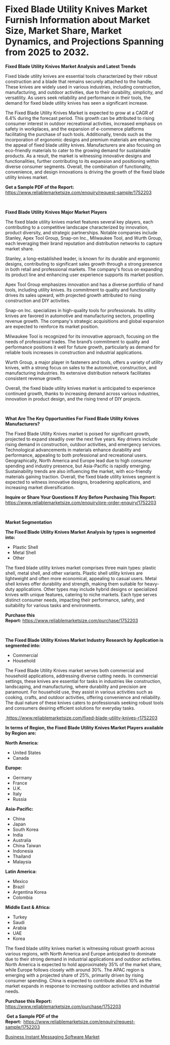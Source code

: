 <p><h1>Fixed Blade Utility Knives Market Furnish Information about Market Size, Market Share, Market Dynamics, and Projections Spanning from 2025 to 2032.</h1></p><p><strong>Fixed Blade Utility Knives Market Analysis and Latest Trends</strong></p>
<p><p>Fixed blade utility knives are essential tools characterized by their robust construction and a blade that remains securely attached to the handle. These knives are widely used in various industries, including construction, manufacturing, and outdoor activities, due to their durability, simplicity, and versatility. As users seek reliability and performance in their tools, the demand for fixed blade utility knives has seen a significant increase.</p><p>The Fixed Blade Utility Knives Market is expected to grow at a CAGR of 6.4% during the forecast period. This growth can be attributed to rising consumer interest in outdoor recreational activities, increased emphasis on safety in workplaces, and the expansion of e-commerce platforms facilitating the purchase of such tools. Additionally, trends such as the incorporation of ergonomic designs and premium materials are enhancing the appeal of fixed blade utility knives. Manufacturers are also focusing on eco-friendly materials to cater to the growing demand for sustainable products. As a result, the market is witnessing innovative designs and functionalities, further contributing to its expansion and positioning within diverse consumer segments. Overall, the combination of functionality, convenience, and design innovations is driving the growth of the fixed blade utility knives market.</p></p>
<p><strong>Get a Sample PDF of the Report:&nbsp;</strong> <a href="https://www.reliablemarketsize.com/enquiry/request-sample/1752203?utm_campaign=2442&utm_medium=2&utm_source=Github&utm_content=ia&utm_term=06032025&utm_id=fixed-blade-utility-knives">https://www.reliablemarketsize.com/enquiry/request-sample/1752203</a></p>
<p>&nbsp;</p>
<p><strong>Fixed Blade Utility Knives Major Market Players</strong></p>
<p><p>The fixed blade utility knives market features several key players, each contributing to a competitive landscape characterized by innovation, product diversity, and strategic partnerships. Notable companies include Stanley, Apex Tool Group, Snap-on Inc., Milwaukee Tool, and Wurth Group, each leveraging their brand reputation and distribution networks to capture market share.</p><p>Stanley, a long-established leader, is known for its durable and ergonomic designs, contributing to significant sales growth through a strong presence in both retail and professional markets. The company's focus on expanding its product line and enhancing user experience supports its market position.</p><p>Apex Tool Group emphasizes innovation and has a diverse portfolio of hand tools, including utility knives. Its commitment to quality and functionality drives its sales upward, with projected growth attributed to rising construction and DIY activities.</p><p>Snap-on Inc. specializes in high-quality tools for professionals. Its utility knives are favored in automotive and manufacturing sectors, propelling revenue growth. The company's strategic acquisitions and global expansion are expected to reinforce its market position.</p><p>Milwaukee Tool is recognized for its innovative approach, focusing on the needs of professional trades. The brand’s commitment to quality and performance positions it well for future growth, particularly as demand for reliable tools increases in construction and industrial applications.</p><p>Wurth Group, a major player in fasteners and tools, offers a variety of utility knives, with a strong focus on sales to the automotive, construction, and manufacturing industries. Its extensive distribution network facilitates consistent revenue growth.</p><p>Overall, the fixed blade utility knives market is anticipated to experience continued growth, thanks to increasing demand across various industries, innovation in product design, and the rising trend of DIY projects.</p></p>
<p>&nbsp;</p>
<p><strong>What Are The Key Opportunities For Fixed Blade Utility Knives Manufacturers?</strong></p>
<p><p>The Fixed Blade Utility Knives market is poised for significant growth, projected to expand steadily over the next five years. Key drivers include rising demand in construction, outdoor activities, and emergency services. Technological advancements in materials enhance durability and performance, appealing to both professional and recreational users. Geographically, North America and Europe lead due to high consumer spending and industry presence, but Asia-Pacific is rapidly emerging. Sustainability trends are also influencing the market, with eco-friendly materials gaining traction. Overall, the fixed blade utility knives segment is expected to witness innovative designs, broadening applications, and increasing market diversification.</p></p>
<p><strong>Inquire or Share Your Questions If Any Before Purchasing This Report:</strong> <a href="https://www.reliablemarketsize.com/enquiry/pre-order-enquiry/1752203?utm_campaign=2442&utm_medium=2&utm_source=Github&utm_content=ia&utm_term=06032025&utm_id=fixed-blade-utility-knives">https://www.reliablemarketsize.com/enquiry/pre-order-enquiry/1752203</a></p>
<p>&nbsp;</p>
<p><strong>Market Segmentation</strong></p>
<p><strong>The Fixed Blade Utility Knives Market Analysis by types is segmented into:</strong></p>
<p><ul><li>Plastic Shell</li><li>Metal Shell</li><li>Other</li></ul></p>
<p><p>The fixed blade utility knives market comprises three main types: plastic shell, metal shell, and other variants. Plastic shell utility knives are lightweight and often more economical, appealing to casual users. Metal shell knives offer durability and strength, making them suitable for heavy-duty applications. Other types may include hybrid designs or specialized knives with unique features, catering to niche markets. Each type serves distinct consumer needs, impacting their performance, safety, and suitability for various tasks and environments.</p></p>
<p><strong>Purchase this Report:&nbsp;</strong><a href="https://www.reliablemarketsize.com/purchase/1752203?utm_campaign=2442&utm_medium=2&utm_source=Github&utm_content=ia&utm_term=06032025&utm_id=fixed-blade-utility-knives">https://www.reliablemarketsize.com/purchase/1752203</a></p>
<p>&nbsp;</p>
<p><strong>The Fixed Blade Utility Knives Market Industry Research by Application is segmented into:</strong></p>
<p><ul><li>Commercial</li><li>Household</li></ul></p>
<p><p>The Fixed Blade Utility Knives market serves both commercial and household applications, addressing diverse cutting needs. In commercial settings, these knives are essential for tasks in industries like construction, landscaping, and manufacturing, where durability and precision are paramount. For household use, they assist in various activities such as cooking, crafts, and outdoor activities, offering convenience and reliability. The dual nature of these knives caters to professionals seeking robust tools and consumers desiring efficient solutions for everyday tasks.</p></p>
<p><a href="https://www.reliablemarketsize.com/fixed-blade-utility-knives-r1752203?utm_campaign=2442&utm_medium=2&utm_source=Github&utm_content=ia&utm_term=06032025&utm_id=fixed-blade-utility-knives">&nbsp;https://www.reliablemarketsize.com/fixed-blade-utility-knives-r1752203</a></p>
<p><strong>In terms of Region, the Fixed Blade Utility Knives Market Players available by Region are:</strong></p>
<p>
    <p> <strong> North America: </strong>
        <ul>
            <li>United States</li>
            <li>Canada</li>
        </ul>
        </p> 
    <p> <strong> Europe: </strong>
        <ul>
            <li>Germany</li>
            <li>France</li>
            <li>U.K.</li>
            <li>Italy</li>
            <li>Russia</li>
        </ul>
        </p> 
    <p> <strong> Asia-Pacific: </strong>
        <ul>
            <li>China</li>
            <li>Japan</li>
            <li>South Korea</li>
            <li>India</li>
            <li>Australia</li>
            <li>China Taiwan</li>
            <li>Indonesia</li>
            <li>Thailand</li>
            <li>Malaysia</li>
        </ul>
        </p> 
    <p> <strong> Latin America: </strong>
        <ul>
            <li>Mexico</li>
            <li>Brazil</li>
            <li>Argentina Korea</li>
            <li>Colombia</li>
        </ul>
        </p> 
    <p> <strong> Middle East & Africa: </strong>
        <ul>
            <li>Turkey</li>
            <li>Saudi</li>
            <li>Arabia</li>
            <li>UAE</li>
            <li>Korea</li>
        </ul>
    </p>
    </p>
<p><p>The fixed blade utility knives market is witnessing robust growth across various regions, with North America and Europe anticipated to dominate due to their strong demand in industrial applications and outdoor activities. North America is expected to hold approximately 35% of the market share, while Europe follows closely with around 30%. The APAC region is emerging with a projected share of 25%, primarily driven by rising consumer spending. China is expected to contribute about 10% as the market expands in response to increasing outdoor activities and industrial needs.</p></p>
<p><strong>Purchase this Report: </strong><a href="https://www.reliablemarketsize.com/purchase/1752203?utm_campaign=2442&utm_medium=2&utm_source=Github&utm_content=ia&utm_term=06032025&utm_id=fixed-blade-utility-knives">https://www.reliablemarketsize.com/purchase/1752203</a></p>
<p>&nbsp;<strong>Get a Sample PDF of the Report:&nbsp;&nbsp;</strong><a href="https://www.reliablemarketsize.com/enquiry/request-sample/1752203?utm_campaign=2442&utm_medium=2&utm_source=Github&utm_content=ia&utm_term=06032025&utm_id=fixed-blade-utility-knives">https://www.reliablemarketsize.com/enquiry/request-sample/1752203</a></p>
<p><strong></strong></p>
<p><p><a href="https://github.com/FahadAhmed223/Market-Research-Report-List-1/blob/main/business-instant-messaging-software-market.md?utm_campaign=2442&utm_medium=2&utm_source=Github&utm_content=ia&utm_term=06032025&utm_id=fixed-blade-utility-knives">Business Instant Messaging Software Market</a></p></p>